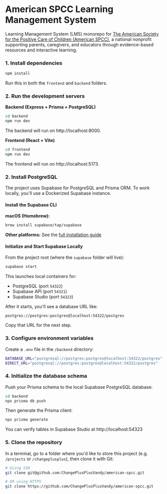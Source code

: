# American SPCC Learning Management System

Learning Management System (LMS) monorepo for [The American Society for the Positive Care of Children (American SPCC)](https://americanspcc.org/), a national nonprofit supporting parents, caregivers, and educators through evidence-based resources and interactive learning.


### 1. Install dependencies

```bash
npm install
```

Run this in both the `frontend` and `backend` folders.

### 2. Run the development servers

**Backend (Express + Prisma + PostgreSQL)**

```bash
cd backend
npm run dev
```

The backend will run on http://localhost:8000.

**Frontend (React + Vite)**

```bash
cd frontend
npm run dev
```

The frontend will run on http://localhost:5173.

### 2. Install PostgreSQL

The project uses Supabase for PostgreSQL and Prisma ORM. To work locally, you'll use a Dockerized Supabase instance.

#### Install the Supabase CLI

**macOS (Homebrew):**

```bash
brew install supabase/tap/supabase
```

**Other platforms:** See the [full installation guide](https://supabase.com/docs/guides/cli)

#### Initialize and Start Supabase Locally

From the project root (where the `supabase` folder will live):

```bash
supabase start
```

This launches local containers for:
- PostgreSQL (port `54322`)
- Supabase API (port `54321`)
- Supabase Studio (port `54323`)

After it starts, you'll see a database URL like:

```
postgres://postgres:postgres@localhost:54322/postgres
```

Copy that URL for the next step.

### 3. Configure environment variables

Create a `.env` file in the `/backend` directory:

```bash
DATABASE_URL="postgresql://postgres:postgres@localhost:54322/postgres"
DIRECT_URL="postgresql://postgres:postgres@localhost:54322/postgres"
```

### 4. Initialize the database schema

Push your Prisma schema to the local Supabase PostgreSQL database:

```bash
cd backend
npx prisma db push
```

Then generate the Prisma client:

```bash
npx prisma generate
```

You can verify tables in Supabase Studio at http://localhost:54323

### 5. Clone the repository

In a terminal, go to a folder where you'd like to store this project (e.g. `/projects` or `/changeplusplus`), then clone it with Git:

```bash
# Using SSH
git clone git@github.com:ChangePlusPlusVandy/american-spcc.git

# OR using HTTPS
git clone https://github.com/ChangePlusPlusVandy/american-spcc.git

